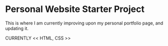 # Personal Website Starter Project

This is where I am currently improving upon my personal portfolio page, and updating it.

CURRENTLY
<< HTML, CSS >> 
